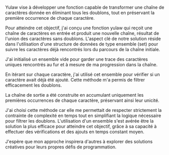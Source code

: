 
Yulaw vise à développer une fonction capable de transformer une chaîne de caractères donnée en éliminant tous les doublons, tout en préservant la première occurrence de chaque caractère. 

Pour atteindre cet objectif, j'ai conçu une fonction yulaw qui reçoit une chaîne de caractères en entrée et produit une nouvelle chaîne, résultat de l'union des caractères sans doublons. L'aspect clé de notre solution réside dans l'utilisation d'une structure de données de type ensemble (set) pour suivre les caractères déjà rencontrés lors du parcours de la chaîne initiale.

J'ai initialisé un ensemble vide pour garder une trace des caractères uniques rencontrés au fur et à mesure de ma progression dans la chaîne.

En itérant sur chaque caractère, j'ai utilisé cet ensemble pour vérifier si un caractère avait déjà été ajouté. Cette méthode m'a permis de filtrer efficacement les doublons.

La chaîne de sortie a été construite en accumulant uniquement les premières occurrences de chaque caractère, préservant ainsi leur unicité.

J'ai choisi cette méthode car elle me permettait de respecter strictement la contrainte de complexité en temps tout en simplifiant la logique nécessaire pour filtrer les doublons. L'utilisation d'un ensemble s'est avérée être la solution la plus efficace pour atteindre cet objectif, grâce à sa capacité à effectuer des vérifications et des ajouts en temps constant moyen.

J'espère que mon approche inspirera d'autres à explorer des solutions créatives pour leurs propres défis de programmation.
